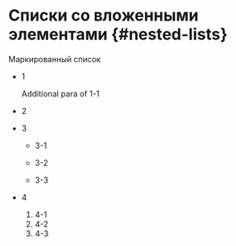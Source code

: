 Списки со вложенными элементами {#nested-lists}
===============================================

Маркированный список

* 1

     Additional para of 1-1

* 2

* 3

  + 3-1

  + 3-2

  + 3-3

* 4

  1. 4-1
  2. 4-2
  3. 4-3
